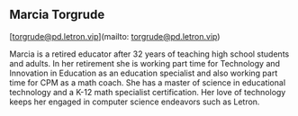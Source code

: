 ## Marcia Torgrude

[torgrude@pd.letron.vip](mailto: torgrude@pd.letron.vip)

Marcia is a retired educator after 32 years of teaching high school students and adults. In her retirement she is working part time for Technology and Innovation in Education as an education specialist and also working part time for CPM as a math coach. She has a master of science in educational technology and a K-12 math specialist certification. Her love of technology keeps her engaged in computer science endeavors such as Letron.
